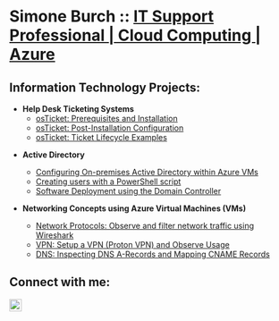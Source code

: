 <h1>Simone Burch :: <a href="https://linkedin.com/in/simone-burch">IT Support Professional | Cloud Computing | Azure</a></h1>

<h2>Information Technology Projects:</h2>
    
- <b>Help Desk Ticketing Systems</b>
  - [osTicket: Prerequisites and Installation](https://github.com/simoneburch/osticket-prereqs)
  - [osTicket: Post-Installation Configuration](https://github.com/simoneburch/osticket-post-install-config)
  - [osTicket: Ticket Lifecycle Examples](https://github.com/simoneburch/osticket-lifecycle-examples)

<!--  - [Jira: Navigating the Jira Service Management system](https://github.com/simoneburch/jira-demo) 
      - [Zendesk: chat, email, tickets](https://github.com/simoneburch/zendesk) -->

- <b>Active Directory</b>
  - [Configuring On-premises Active Directory within Azure VMs](https://github.com/simoneburch/config-ad)
  - [Creating users with a PowerShell script](https://github.com/simoneburch/ps-adusers)
  - [Software Deployment using the Domain Controller](https://github.com/simoneburch/soft-deploy-ad)
 
- <b>Networking Concepts using Azure Virtual Machines (VMs)</b>
  - [Network Protocols: Observe and filter network traffic using Wireshark](https://github.com/simoneburch/net-protocols-traffic)
  - [VPN: Setup a VPN (Proton VPN) and Observe Usage](https://github.com/simoneburch/vpn-setup-usage)
  - [DNS: Inspecting DNS A-Records and Mapping CNAME Records](https://github.com/simoneburch/dns-inspect)

<!-- - <b>VMware</b>
  - [VMware basics and server VM installation](https://github.com/simoneburch/vmware-basics) -->
    
<!-- <b>Create and Configure Windows Image using MDT </b> 

- <b>VOIP - Asterisk PBX Telephony System</b>
  - [VOIP: Configure Asterisk in Azure VM: Linux Centos OS](https://github.com/simoneburch/voip-compile-config) -->
 
<!-- <h2>Powershell:</h2>

- <b>Importing users into an Organizational Unit in Active Directory</b>
  - [Active Directory: Create an OU](https://github.com/simoneburch/ps-newou-ad)
  - [Active Directory: Create a CSV file of users](https://github.com/simoneburch/ps-newcsv-ad)
  - [Active Directory: Read the CSV contents, import into OU](https://github.com/simoneburch/ps-readcsv-importou-ad)
    
- <b>Inserting records into a table in a SQL Server Database</b>
  - [SQL Server: Create a new Database](https://github.com/simoneburch/sql-newdb)
  - [SQL Server: Create a Table within that Database](https://github.com/simoneburch/sql-newtable-db)
  - [SQL Server: Read CSV contents, insert records into Table](https://github.com/simoneburch/sql-readcsv-inserttable-db) --> 
    
<h2>Connect with me:</h2>

[<img align="left" alt="simone-burch | LinkedIn" width="22px" src="https://cdn.jsdelivr.net/npm/simple-icons@v3/icons/linkedin.svg" />][linkedin]

[linkedin]: https://linkedin.com/in/simone-burch
